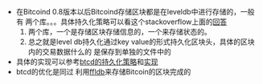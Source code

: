 + 在Bitcoind 0.8版本以后Bitcoind存储区块都是在leveldb中进行存储的，一般有
  两个库。。。具体持久化策略可以看这个stackoverflow上面的[回答](https://bitcoin.stackexchange.com/questions/28168/what-are-the-keys-used-in-the-blockchain-leveldb-ie-what-are-the-keyvalue-pair)
    1. 两个库，一个是存储区块存储信息的，一个来存储状态的。
    2. 总之就是level db持久化通过key value的形式持久化区块头，具体的区块内的交易数据什么的
   是保存到单独的文件中的
+ 具体的实现可以参考[btcd的持久化策略](https://github.com/btcsuite/btcd/blob/master/database/doc.go)和[实现](https://github.com/btcsuite/btcd/tree/master/database)
+ btcd的优化是同过 利用[ffldb](https://en.wikipedia.org/wiki/Flat_file_database)来存储Bitcoin的区块完成的